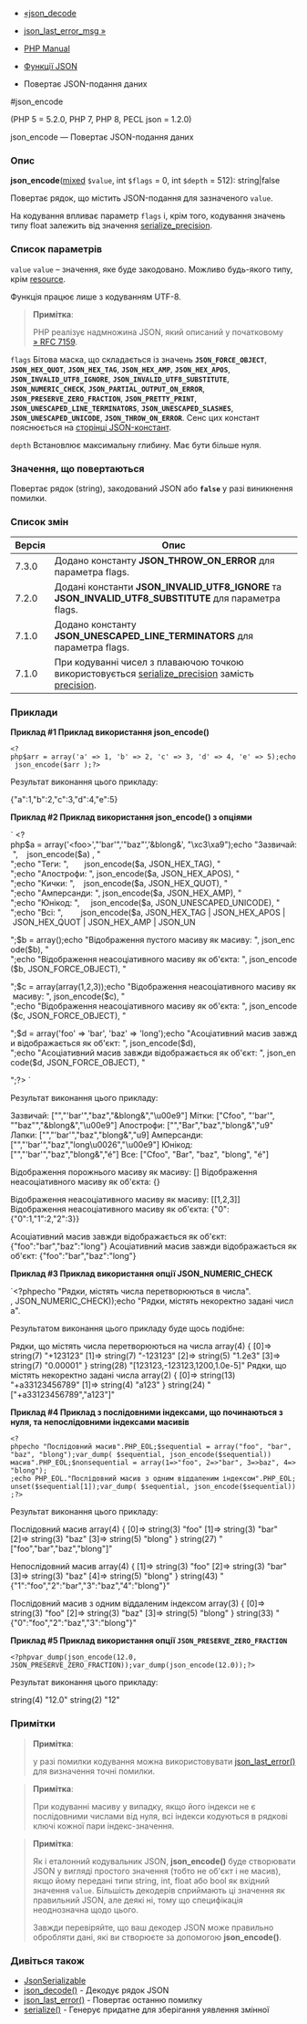 - [«json_decode](function.json-decode.md)
- [json_last_error_msg »](function.json-last-error-msg.md)

- [PHP Manual](index.md)
- [Функції JSON](ref.json.md)
- Повертає JSON-подання даних

#json_encode

(PHP 5 = 5.2.0, PHP 7, PHP 8, PECL json = 1.2.0)

json_encode — Повертає JSON-подання даних

### Опис

**json_encode**([mixed](language.types.declarations.md#language.types.declarations.mixed)
`$value`, int `$flags` = 0, int `$depth` = 512): string\|false

Повертає рядок, що містить JSON-подання для зазначеного `value`.

На кодування впливає параметр `flags` і, крім того, кодування
значень типу float залежить від значення
[serialize_precision](ini.core.md#ini.serialize-precision).

### Список параметрів

`value`
`value` – значення, яке буде закодовано. Можливо будь-якого типу,
крім [resource](language.types.resource.md).

Функція працює лише з кодуванням UTF-8.

> **Примітка**:
>
> PHP реалізує надмножина JSON, який описаний у початковому
> [» RFC 7159](http://www.faqs.org/rfcs/rfc7159).

`flags`
Бітова маска, що складається із значень **`JSON_FORCE_OBJECT`**,
**`JSON_HEX_QUOT`**, **`JSON_HEX_TAG`**, **`JSON_HEX_AMP`**,
**`JSON_HEX_APOS`**, **`JSON_INVALID_UTF8_IGNORE`**,
**`JSON_INVALID_UTF8_SUBSTITUTE`**, **`JSON_NUMERIC_CHECK`**,
**`JSON_PARTIAL_OUTPUT_ON_ERROR`**, **`JSON_PRESERVE_ZERO_FRACTION`**,
**`JSON_PRETTY_PRINT`**, **`JSON_UNESCAPED_LINE_TERMINATORS`**,
**`JSON_UNESCAPED_SLASHES`**, **`JSON_UNESCAPED_UNICODE`**,
**`JSON_THROW_ON_ERROR`**. Сенс цих констант пояснюється на [сторінці JSON-констант](json.constants.md).

`depth`
Встановлює максимальну глибину. Має бути більше нуля.

### Значення, що повертаються

Повертає рядок (string), закодований JSON або **`false`** у разі
виникнення помилки.

### Список змін

| Версія | Опис                                                                                                                                                               |
|--------|--------------------------------------------------------------------------------------------------------------------------------------------------------------------|
| 7.3.0  | Додано константу **JSON_THROW_ON_ERROR** для параметра flags.                                                                                                      |
| 7.2.0  | Додані константи **JSON_INVALID_UTF8_IGNORE** та **JSON_INVALID_UTF8_SUBSTITUTE** для параметра flags.                                                             |
| 7.1.0  | Додано константу **JSON_UNESCAPED_LINE_TERMINATORS** для параметра flags.                                                                                          |
| 7.1.0  | При кодуванні чисел з плаваючою точкою використовується [serialize_precision](ini.core.md#ini.serialize-precision) замість [precision](ini.core.md#ini.precision). |

### Приклади

**Приклад #1 Приклад використання **json_encode()****

` <?php$arr = array('a' => 1, 'b' => 2, 'c' => 3, 'd' => 4, 'e' => 5);echo json_encode($arr );?> `

Результат виконання цього прикладу:

{"a":1,"b":2,"c":3,"d":4,"e":5}

**Приклад #2 Приклад використання **json_encode()** з опціями**

` <?php$a = array('<foo>',"'bar'",'"baz"','&blong&', "\xc3\xa9");echo "Зазвичай: ",    json_encode($a) , "
";echo "Теги: ",       json_encode($a, JSON_HEX_TAG), "
";echo "Апострофи: ", json_encode($a, JSON_HEX_APOS), "
";echo "Кички: ",    json_encode($a, JSON_HEX_QUOT), "
";echo "Амперсанди: ", json_encode($a, JSON_HEX_AMP), "
";echo "Юнікод: ",     json_encode($a, JSON_UNESCAPED_UNICODE), "
";echo "Всі: ",        json_encode($a, JSON_HEX_TAG | JSON_HEX_APOS | JSON_HEX_QUOT | JSON_HEX_AMP | JSON_UN

";$b = array();echo "Відображення пустого масиву як масиву: ", json_encode($b), "
";echo "Відображення неасоціативного масиву як об'єкта: ", json_encode($b, JSON_FORCE_OBJECT), "

";$c = array(array(1,2,3));echo "Відображення неасоціативного масиву як масиву: ", json_encode($c), "
";echo "Відображення неасоціативного масиву як об'єкта: ", json_encode($c, JSON_FORCE_OBJECT), "

";$d = array('foo' => 'bar', 'baz' => 'long');echo "Асоціативний масив завжди відображається як об'єкт: ", json_encode($d), 
";echo "Асоціативний масив завжди відображається як об'єкт: ", json_encode($d, JSON_FORCE_OBJECT), "

";?> `

Результат виконання цього прикладу:

Зазвичай: ["<foo>","'bar'","baz","&blong&","\u00e9"]
Мітки: ["Cfoo", "'bar'", ""baz"","&blong&","\u00e9"]
Апострофи: ["<foo>","Bar","baz","blong&","u9"
Лапки: ["<foo>","'bar'","baz","blong&","u9]
Амперсанди: ["<foo>","'bar'","baz","long\u0026","\u00e9"]
Юнікод: ["<foo>","'bar'","baz","blong&","é"]
Все: ["Cfoo", "Bar", "baz", "blong", "é"]

Відображення порожнього масиву як масиву: []
Відображення неасоціативного масиву як об'єкта: {}

Відображення неасоціативного масиву як масиву: [[1,2,3]]
Відображення неасоціативного масиву як об'єкта: {"0":{"0":1,"1":2,"2":3}}

Асоціативний масив завжди відображається як об'єкт: {"foo":"bar","baz":"long"}
Асоціативний масив завжди відображається як об'єкт: {"foo":"bar","baz":"long"}

**Приклад #3 Приклад використання опції JSON_NUMERIC_CHECK**

`<?phpecho "Рядки, містять числа перетворюються в числа". , JSON_NUMERIC_CHECK));echo "Рядки, містять некоректно задані числа".

Результатом виконання цього прикладу буде щось подібне:

Рядки, що містять числа перетворюються на числа
array(4) {
[0]=>
string(7) "+123123"
[1]=>
string(7) "-123123"
[2]=>
string(5) "1.2e3"
[3]=>
string(7) "0.00001"
}
string(28) "[123123,-123123,1200,1.0e-5]"
Рядки, що містять некоректно задані числа
array(2) {
[0]=>
string(13) "+a33123456789"
[1]=>
string(4) "a123"
}
string(24) "["+a33123456789","a123"]"

**Приклад #4 Приклад з послідовними індексами, що починаються з нуля,
та непослідовними індексами масивів**

`<?phpecho "Послідовний масив".PHP_EOL;$sequential = array("foo", "bar", "baz", "blong");var_dump( $sequential, json_encode($sequential)) масив".PHP_EOL;$nonsequential = array(1=>"foo", 2=>"bar", 3=>baz", 4=>"blong"); ;echo PHP_EOL."Послідовний масив з одним віддаленим індексом".PHP_EOL;unset($sequential[1]);var_dump( $sequential, json_encode($sequential));?> `

Результат виконання цього прикладу:

Послідовний масив
array(4) {
[0]=>
string(3) "foo"
[1]=>
string(3) "bar"
[2]=>
string(3) "baz"
[3]=>
string(5) "blong"
}
string(27) "["foo","bar","baz","blong"]"

Непослідовний масив
array(4) {
[1]=>
string(3) "foo"
[2]=>
string(3) "bar"
[3]=>
string(3) "baz"
[4]=>
string(5) "blong"
}
string(43) "{"1":"foo","2":"bar","3":"baz","4":"blong"}"

Послідовний масив з одним віддаленим індексом
array(3) {
[0]=>
string(3) "foo"
[2]=>
string(3) "baz"
[3]=>
string(5) "blong"
}
string(33) "{"0":"foo","2":"baz","3":"blong"}"

**Приклад #5 Приклад використання опції
**`JSON_PRESERVE_ZERO_FRACTION`****

` <?phpvar_dump(json_encode(12.0, JSON_PRESERVE_ZERO_FRACTION));var_dump(json_encode(12.0));?> `

Результат виконання цього прикладу:

string(4) "12.0"
string(2) "12"

### Примітки

> **Примітка**:
>
> у разі помилки кодування можна використовувати
> [json_last_error()](function.json-last-error.md) для визначення
> точні помилки.

> **Примітка**:
>
> При кодуванні масиву у випадку, якщо його індекси не є
> послідовними числами від нуля, всі індекси кодуються в
> рядкові ключі кожної пари індекс-значення.

> **Примітка**:
>
> Як і еталонний кодувальник JSON, **json_encode()** буде створювати
> JSON у вигляді простого значення (тобто не об'єкт і не масив), якщо
> йому передані типи string, int, float або bool як вхідний
> значення `value`. Більшість декодерів сприймають ці значення як
> правильний JSON, але деякі ні, тому що специфікація
> неоднозначна щодо цього.
>
> Завжди перевіряйте, що ваш декодер JSON може правильно обробляти
> дані, які ви створюєте за допомогою **json_encode()**.

### Дивіться також

- [JsonSerializable](class.jsonserializable.md)
- [json_decode()](function.json-decode.md) - Декодує рядок JSON
- [json_last_error()](function.json-last-error.md) - Повертає
останню помилку
- [serialize()](function.serialize.md) - Генерує придатне для
зберігання уявлення змінної
